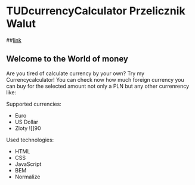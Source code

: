 # TUDcurrencyCalculator Przelicznik Walut
##[link](https://theundc.github.io/TUDcurrencyCalculator/)

## Welcome to the World of money

Are you tired of calculate currency by your own? Try my Currencycalculator! 
You can check now how much foreign currency you can buy for the selected amount not only a PLN but any other currenrency
like:

Supported currencies:
- Euro
- US Dollar
- Zloty
![]90

Used technologies:
- HTML
- CSS
- JavaScript
- BEM
- Normalize
